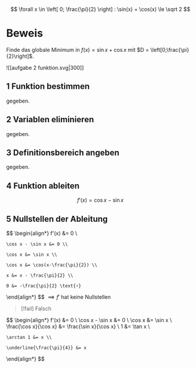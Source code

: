 $$
\forall x \in \left[
	0; \frac{\pi}{2}
\right] : \sin(x) + \cos(x) \le \sqrt 2
$$

# Beweis

Finde das globale Minimum in $f(x) = \sin x + \cos x$  mit $D = \left[0;\frac{\pi}{2}\right]$.

![[aufgabe 2 funktion.svg|300]]

## 1 Funktion bestimmen

gegeben.

## 2 Variablen eliminieren

gegeben.

## 3 Definitionsbereich angeben

gegeben.

## 4 Funktion ableiten

$$
f'(x) = \cos x - \sin x
$$

## 5 Nullstellen der Ableitung

$$
\begin{align*}
	f'(x) &= 0 \\

	\cos x - \sin x &= 0 \\

	\cos x &= \sin x \\

	\cos x &= \cos(x-\frac{\pi}{2}) \\

	x &= x - \frac{\pi}{2} \\

	0 &= -\frac{\pi}{2} \text{⚡}
\end{align*}
$$
$\implies f'$  hat keine Nullstellen

> [!fail] Falsch

$$
\begin{align*}
	f'(x) &= 0 \\
	\cos x - \sin x &= 0 \\
	\cos x &= \sin x \\
	\frac{\cos x}{\cos x} &=  \frac{\sin x}{\cos x} \\
	1 &= \tan x \\

	\arctan 1 &= x \\

	\underline{\frac{\pi}{4}} &= x
\end{align*}
$$
